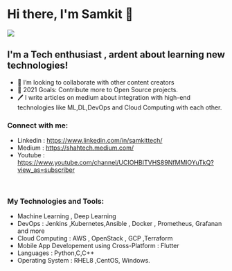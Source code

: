 # Hi there, I'm Samkit 👋
![](https://komarev.com/ghpvc/?username=samkit-jpss&color=green&style=Plastic)


## I'm a Tech enthusiast , ardent about learning new technologies!
- 👯 I’m looking to collaborate with other content creators
- 🥅 2021 Goals: Contribute more to Open Source projects.
- 🖊️ I write articles on medium about integration with high-end technologies like ML,DL,DevOps and Cloud Computing  with each other.

### Connect with me:

- Linkedin : https://www.linkedin.com/in/samkittech/
- Medium : https://shahtech.medium.com/
- Youtube : https://www.youtube.com/channel/UCIOHBITVHS89NfMMlOYuTkQ?view_as=subscriber

<br />

### My Technologies and Tools:

- Machine Learning , Deep Learning 
- DevOps : Jenkins ,Kubernetes,Ansible , Docker , Prometheus, Grafanan and more
- Cloud Computing : AWS , OpenStack , GCP ,Terraform
- Mobile App Developement using Cross-Platform : Flutter 
- Languages : Python,C,C++
- Operating System : RHEL8 ,CentOS, Windows.



